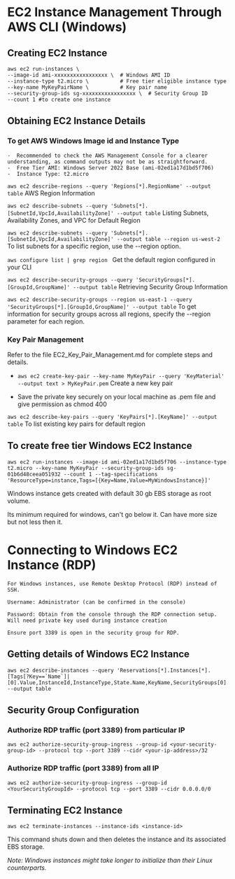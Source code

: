 # EC2 Instance Management Through AWS CLI (Windows)

## Creating EC2 Instance

```
aws ec2 run-instances \
--image-id ami-xxxxxxxxxxxxxxxxx \  # Windows AMI ID
--instance-type t2.micro \          # Free tier eligible instance type
--key-name MyKeyPairName \          # Key pair name
--security-group-ids sg-xxxxxxxxxxxxxxxxx \  # Security Group ID
--count 1 #to create one instance
```

## Obtaining EC2 Instance Details

### To get AWS Windows Image id and Instance Type
```
-  Recommended to check the AWS Management Console for a clearer understanding, as command outputs may not be as straightforward.
-  Free Tier AMI: Windows Server 2022 Base (ami-02ed1a17d1bd5f706)
-  Instance Type: t2.micro
```
`aws ec2 describe-regions --query 'Regions[*].RegionName' --output table` AWS Region Information 

`aws ec2 describe-subnets --query 'Subnets[*].[SubnetId,VpcId,AvailabilityZone]' --output table` Listing Subnets, Availability Zones, and VPC for Default Region 

`aws ec2 describe-subnets --query 'Subnets[*].[SubnetId,VpcId,AvailabilityZone]' --output table --region us-west-2` To list subnets for a specific region, use the --region option.

`aws configure list | grep region ` Get the default region configured in your CLI

`aws ec2 describe-security-groups --query 'SecurityGroups[*].[GroupId,GroupName]' --output table` Retrieving Security Group Information

`aws ec2 describe-security-groups --region us-east-1 --query 'SecurityGroups[*].[GroupId,GroupName]' --output table` To get information for security groups across all regions, specify the --region parameter for each region.

### Key Pair Management

Refer to the file EC2_Key_Pair_Management.md for complete steps and details.

-  `aws ec2 create-key-pair --key-name MyKeyPair --query 'KeyMaterial' --output text > MyKeyPair.pem` Create a new key pair 

- Save the private key securely on your local machine as .pem file and give permission as chmod 400

`aws ec2 describe-key-pairs --query 'KeyPairs[*].[KeyName]' --output table` To list existing key pairs for default region

## To create free tier Windows EC2 Instance
```
aws ec2 run-instances --image-id ami-02ed1a17d1bd5f706 --instance-type t2.micro --key-name MyKeyPair --security-group-ids sg-01b6d48ceea051932 --count 1 --tag-specifications 'ResourceType=instance,Tags=[{Key=Name,Value=MyWindowsInstance}]'
```
Windows instance gets created with default 30 gb EBS storage as root volume.

Its minimum required for windows, can't go below it. Can have more size but not less then it.

# Connecting to Windows EC2 Instance (RDP)
```
For Windows instances, use Remote Desktop Protocol (RDP) instead of SSH.

Username: Administrator (can be confirmed in the console)

Password: Obtain from the console through the RDP connection setup. Will need private key used during instance creation

Ensure port 3389 is open in the security group for RDP.
```

## Getting details of Windows EC2 Instance
```
aws ec2 describe-instances --query 'Reservations[*].Instances[*].[Tags[?Key==`Name`]|[0].Value,InstanceId,InstanceType,State.Name,KeyName,SecurityGroups[0].GroupName,Placement.AvailabilityZone,VpcId,SubnetId,PublicIpAddress,ImageId]' --output table
```
## Security Group Configuration

### Authorize RDP traffic (port 3389) from particular IP
```
aws ec2 authorize-security-group-ingress --group-id <your-security-group-id> --protocol tcp --port 3389 --cidr <your-ip-address>/32
```
### Authorize RDP traffic (port 3389) from all IP
```
aws ec2 authorize-security-group-ingress --group-id <YourSecurityGroupId> --protocol tcp --port 3389 --cidr 0.0.0.0/0
```

## Terminating EC2 Instance
```
aws ec2 terminate-instances --instance-ids <instance-id>
```
This command shuts down and then deletes the instance and its associated EBS storage.

*Note: Windows instances might take longer to initialize than their Linux counterparts.*
